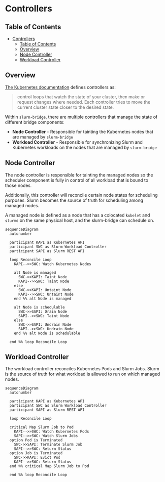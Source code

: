 # Controllers

## Table of Contents

<!-- mdformat-toc start --slug=github --no-anchors --maxlevel=6 --minlevel=1 -->

- [Controllers](#controllers)
  - [Table of Contents](#table-of-contents)
  - [Overview](#overview)
  - [Node Controller](#node-controller)
  - [Workload Controller](#workload-controller)

<!-- mdformat-toc end -->

## Overview

[The Kubernetes documentation](https://kubernetes.io/docs/concepts/architecture/controller/)
defines controllers as:

> control loops that watch the state of your cluster, then make or request
> changes where needed. Each controller tries to move the current cluster state
> closer to the desired state.

Within `slurm-bridge`, there are multiple controllers that manage the state of
different bridge components:

- **Node Controller** - Responsible for tainting the Kubernetes nodes that are
  managed by `slurm-bridge`
- **Workload Controller** - Responsible for synchronizing Slurm and Kubernetes
  workloads on the nodes that are managed by `slurm-bridge`

## Node Controller

The node controller is responsible for tainting the managed nodes so the
scheduler component is fully in control of all workload that is bound to those
nodes.

Additionally, this controller will reconcile certain node states for scheduling
purposes. Slurm becomes the source of truth for scheduling among managed nodes.

A managed node is defined as a node that has a colocated `kubelet` and `slurmd`
on the same physical host, and the slurm-bridge can schedule on.

```mermaid
sequenceDiagram
  autonumber

  participant KAPI as Kubernetes API
  participant SWC as Slurm Workload Controller
  participant SAPI as Slurm REST API

  loop Reconcile Loop
    KAPI-->>SWC: Watch Kubernetes Nodes

    alt Node is managed
      SWC->>KAPI: Taint Node
      KAPI-->>SWC: Taint Node
    else
      SWC->>KAPI: Untaint Node
      KAPI-->>SWC: Untaint Node
    end %% alt Node is managed

    alt Node is schedulable
      SWC->>SAPI: Drain Node
      SAPI-->>SWC: Taint Node
    else
      SWC->>SAPI: Undrain Node
      SAPI-->>SWC: Undrain Node
    end %% alt Node is schedulable

  end %% loop Reconcile Loop
```

## Workload Controller

The workload controller reconciles Kubernetes Pods and Slurm Jobs. Slurm is the
source of truth for what workload is allowed to run on which managed nodes.

```mermaid
sequenceDiagram
  autonumber

  participant KAPI as Kubernetes API
  participant SWC as Slurm Workload Controller
  participant SAPI as Slurm REST API

  loop Reconcile Loop

  critical Map Slurm Job to Pod
    KAPI-->>SWC: Watch Kubernetes Pods
    SAPI-->>SWC: Watch Slurm Jobs
  option Pod is Terminated
    SWC->>SAPI: Terminate Slurm Job
    SAPI-->>SWC: Return Status
  option Job is Terminated
    SWC->>KAPI: Evict Pod
    KAPI-->>SWC: Return Status
  end %% critical Map Slurm Job to Pod

  end %% loop Reconcile Loop
```
